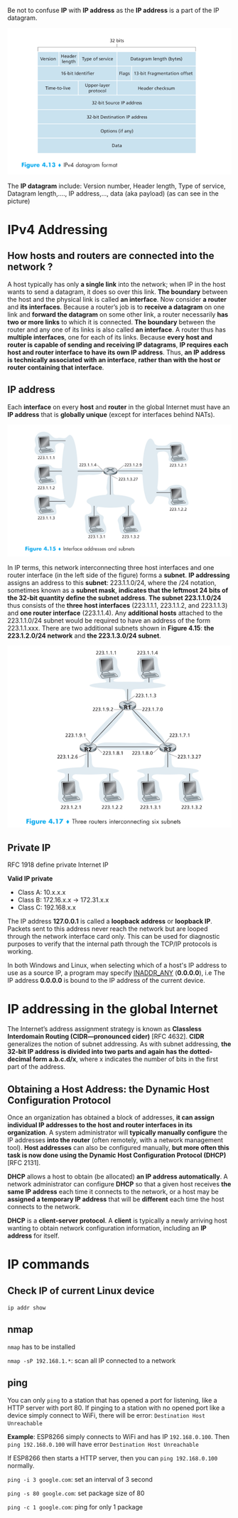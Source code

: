 Be not to confuse **IP** with **IP address** as the **IP address** is a part of the IP datagram.

![](../Environment/Images/ipv4.png)

The **IP datagram** include: Version number, Header length, Type of service, Datagram length,...., IP address,..., data (aka payload) (as can see in the picture)

# IPv4 Addressing

## How hosts and routers are connected into the network ?

A host typically has only **a single link** into the network; when IP in the host wants to send a datagram, it does so over this link. **The boundary** between the host and the physical link is called **an interface**. Now consider **a router** and **its interfaces**. Because a router’s job is to **receive a datagram** on one link and **forward the datagram** on some other link, a router necessarily **has two or more links** to which it is connected. **The boundary** between the router and any one of its links is also called **an interface**. A router thus has **multiple interfaces**, one for each of its links. Because **every host and router is capable of sending and receiving IP datagrams**, **IP requires each host and router interface to have its own IP address**. Thus, **an IP address is technically associated with an interface**, **rather than with the host or router containing that interface**.

## IP address

Each **interface** on every **host** and **router** in the global Internet must have an **IP address** that is **globally unique** (except for interfaces behind NATs).

![](../Environment/Images/ip_address.png)

In IP terms, this network interconnecting three host interfaces and one router interface (in the left side of the figure) forms a **subnet**. **IP addressing** assigns an address to this **subnet**: 223.1.1.0/24, where the /24 notation, sometimes known as a **subnet mask**, **indicates that the leftmost 24 bits of the 32-bit quantity define the subnet address**. **The subnet 223.1.1.0/24** thus consists of the **three host interfaces** (223.1.1.1, 223.1.1.2, and 223.1.1.3) and **one router interface** (223.1.1.4). Any **additional hosts** attached to the 223.1.1.0/24 subnet would be required to have an address of the form 223.1.1.xxx. There are two additional subnets shown in **Figure 4.15**: **the 223.1.2.0/24 network** and **the 223.1.3.0/24 subnet**.

![](../Environment/Images/subnet.png)

## Private IP
RFC 1918 define private Internet IP

**Valid IP private**

* Class A: 10.x.x.x
* Class B: 172.16.x.x -> 172.31.x.x
* Class C: 192.168.x.x

The IP address **127.0.0.1** is called a **loopback address** or **loopback IP**. Packets sent to this address never reach the network but are looped through the network interface card only. This can be used for diagnostic purposes to verify that the internal path through the TCP/IP protocols is working.

In both Windows and Linux, when selecting which of a host's IP address to use as a source IP, a program may specify [INADDR_ANY](https://github.com/TranPhucVinh/C/blob/master/Transport%20layer/API.md#sockaddr-in_addr-sockaddr_in) (**0.0.0.0**), i.e The IP address **0.0.0.0** is bound to the IP address of the current device. 

# IP addressing in the global Internet

The Internet’s address assignment strategy is known as **Classless Interdomain
Routing (CIDR—pronounced cider)** [RFC 4632]. **CIDR** generalizes the notion of subnet addressing. As with subnet addressing, **the 32-bit IP address is divided into two parts and again has the dotted-decimal form a.b.c.d/x**, where x indicates the number of bits in the first part of the address.

## Obtaining a Host Address: the Dynamic Host Configuration Protocol

Once an organization has obtained a block of addresses, **it can assign individual IP addresses to the host and router interfaces in its organization**. A system administrator will **typically manually configure** the IP addresses **into the router** (often remotely, with a network management tool). **Host addresses** can also be configured manually, **but more often this task is now done using the Dynamic Host Configuration Protocol (DHCP)** [RFC 2131].

**DHCP** allows a host to obtain (be allocated) **an IP address automatically**. A network administrator can configure **DHCP** so that a given host receives **the same IP address** each time it connects to the network, or a host may be **assigned a temporary IP address** that will be **different** each time the host connects to the network.

**DHCP** is a **client-server protocol**. A **client** is typically a newly arriving host wanting to obtain network configuration information, including an **IP address** for itself.

# IP commands

## Check IP of current Linux device

```
ip addr show
```
## nmap

``nmap`` has to be installed

``nmap -sP 192.168.1.*``: scan all IP connected to a network

## ping

You can only ``ping`` to a station that has opened a port for listening, like a HTTP server with port 80. If pinging to a station with no opened port like a device simply connect to WiFi, there will be error: ``Destination Host Unreachable``

**Example**: ESP8266 simply connects to WiFi and has IP ``192.168.0.100``. Then ``ping 192.168.0.100`` will have error ``Destination Host Unreachable``

If ESP8266 then starts a HTTP server, then you can ``ping 192.168.0.100`` normally.

``ping -i 3 google.com``: set an interval of 3 second

``ping -s 80 google.com``: set package size of 80

``ping -c 1 google.com``: ping for only 1 package
